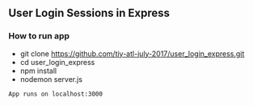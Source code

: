 ## User Login Sessions in Express

### How to run app

* git clone https://github.com/tiy-atl-july-2017/user_login_express.git
* cd user_login_express
* npm install
* nodemon server.js

`App runs on localhost:3000`
